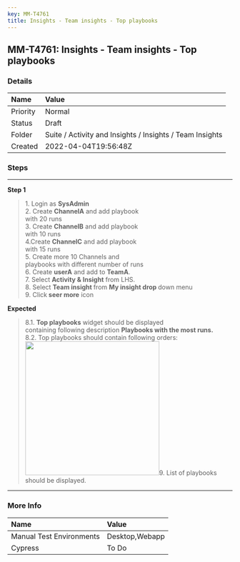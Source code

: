 ```yaml
---
key: MM-T4761
title: Insights - Team insights - Top playbooks
---
```


## MM-T4761: Insights - Team insights - Top playbooks

### Details

| Name     | Value                                                    |
| :------- | :------------------------------------------------------- |
| Priority | Normal                                                   |
| Status   | Draft                                                    |
| Folder   | Suite / Activity and Insights / Insights / Team Insights |
| Created  | 2022-04-04T19:56:48Z                                     |

### Steps

<hr/>

**Step 1**

> <article>1. Login as <strong>SysAdmin</strong><br />2. Create <strong>ChannelA</strong> and add playbook<br />with 20 runs<br />3. Create <strong>ChannelB</strong> and add playbook<br />with 10 runs<br />4.Create <strong>ChannelC</strong> and add playbook<br />with 15 runs<br />5. Create more 10 Channels and<br />playbooks with different number of runs<br />6. Create <strong>userA</strong> and add to <strong>TeamA</strong>.<br />7. Select <strong>Activity &amp; Insight</strong> from LHS.<br />8. Select <strong>Team insight </strong>from <strong>My insight drop </strong>down menu<br />9. Click<strong> seer more</strong> icon</article>

**Expected**

> <article>8.1. <strong>Top playbooks</strong> widget should be displayed<br />containing following description <strong>Playbooks with the most runs.</strong><br />8.2. Top playbooks should contain following orders:<br /><img src="https://smartbear-tm4j-prod-us-west-2-attachment-rich-text.s3.us-west-2.amazonaws.com/embedded-f3277290f945470c4add5d21ef3dc7ca7b74388fc7152bfb6b99ae58c66a95a8-1649176177961-1649176177961.png" style="width:300px" class="fr-fic fr-fil fr-dib" />9. List of playbooks should be displayed.</article>

<hr/>

### More Info

| Name                     | Value          |
| :----------------------- | :------------- |
| Manual Test Environments | Desktop,Webapp |
| Cypress                  | To Do          |
